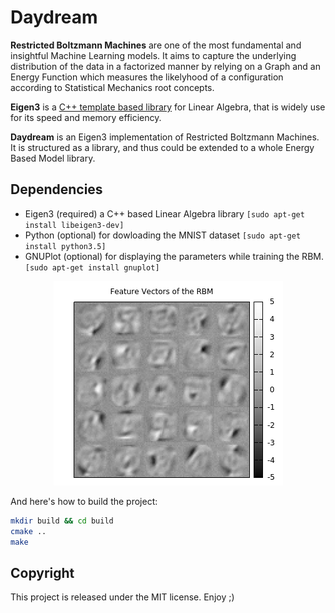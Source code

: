 Daydream
========

__Restricted Boltzmann Machines__ are one of the most fundamental and insightful Machine Learning models. 
It aims to capture the underlying distribution of the data in a factorized manner by relying on a Graph and an Energy Function which measures the likelyhood of a configuration according to Statistical Mechanics root concepts. 

__Eigen3__ is a [C++ template based library](ttp://eigen.tuxfamily.org/index.php?title=Main_Page) for Linear Algebra, that is widely use for its speed and memory efficiency.

__Daydream__ is an Eigen3 implementation of Restricted Boltzmann Machines. It is structured as a library, and thus could be extended to a whole Energy Based Model library. 

Dependencies
------------

- Eigen3 (required) a C++ based Linear Algebra library ```[sudo apt-get install libeigen3-dev] ```
- Python (optional) for dowloading the MNIST dataset ```[sudo apt-get install python3.5] ```
- GNUPlot (optional) for displaying the parameters while training the RBM. ```[sudo apt-get install gnuplot]```

<p align="center">
  <img src="https://github.com/Cryst4L/Daydream/blob/master/example.png"/>
</p>

And here's how to build the project:
```sh
mkdir build && cd build
cmake ..
make
```
Copyright
----------
This project is released under the MIT license. Enjoy ;)

